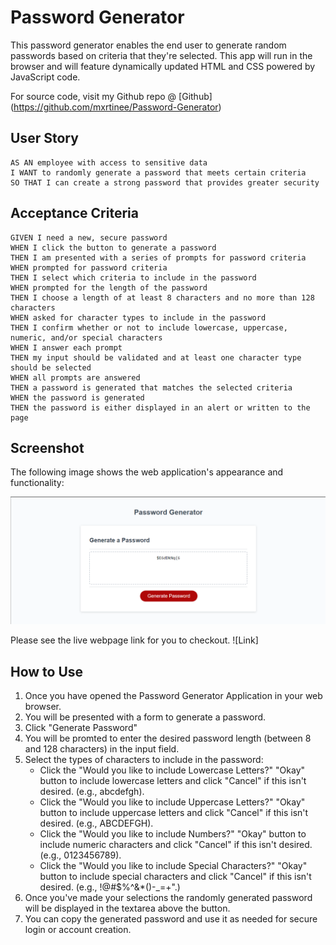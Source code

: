 # Password Generator
This password generator enables the end user to generate random passwords based on criteria that they're selected. This app will run in the browser and will feature dynamically updated HTML and CSS powered by JavaScript code.

For source code, visit my Github repo @ [Github] (https://github.com/mxrtinee/Password-Generator)

## User Story

```
AS AN employee with access to sensitive data
I WANT to randomly generate a password that meets certain criteria
SO THAT I can create a strong password that provides greater security
```

## Acceptance Criteria

```
GIVEN I need a new, secure password
WHEN I click the button to generate a password
THEN I am presented with a series of prompts for password criteria
WHEN prompted for password criteria
THEN I select which criteria to include in the password
WHEN prompted for the length of the password
THEN I choose a length of at least 8 characters and no more than 128 characters
WHEN asked for character types to include in the password
THEN I confirm whether or not to include lowercase, uppercase, numeric, and/or special characters
WHEN I answer each prompt
THEN my input should be validated and at least one character type should be selected
WHEN all prompts are answered
THEN a password is generated that matches the selected criteria
WHEN the password is generated
THEN the password is either displayed in an alert or written to the page
```

## Screenshot

The following image shows the web application's appearance and functionality:

![Password Generator](./Assets/Images/password-generator.png "Screenshot")

Please see the live webpage link for you to checkout. ![Link] 

## How to Use

1. Once you have opened the Password Generator Application in your web browser.
2. You will be presented with a form to generate a password.
3. Click "Generate Password"
4. You will be promted to enter the desired password length (between 8 and 128 characters) in the input field.
5. Select the types of characters to include in the password:
   - Click the "Would you like to include Lowercase Letters?" "Okay" button to include lowercase letters and click "Cancel" if this isn't desired. (e.g., abcdefgh).
   - Click the "Would you like to include Uppercase Letters?" "Okay" button to include uppercase letters and click "Cancel" if this isn't desired. (e.g., ABCDEFGH).
   - Click the "Would you like to include Numbers?" "Okay" button to include numeric characters and click "Cancel" if this isn't desired. (e.g., 0123456789).
   - Click the "Would you like to include Special Characters?" "Okay" button to include special characters and click "Cancel" if this isn't desired. (e.g., !@#$%^&*()-_=+".)
6. Once you've made your selections the randomly generated password will be displayed in the textarea above the button.
8. You can copy the generated password and use it as needed for secure login or account creation.